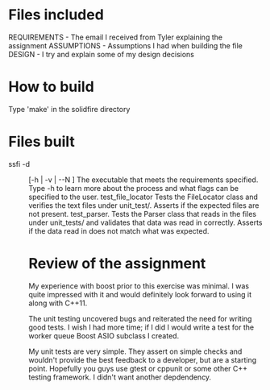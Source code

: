 Files included
========================
REQUIREMENTS - The email I received from Tyler explaining the assignment
ASSUMPTIONS  - Assumptions I had when building the file
DESIGN       - I try and explain some of my design decisions


How to build
==============
Type 'make' in the solidfire directory


Files built
===========
ssfi -d <dir> [-h | -v | --N <number of threads>]
 The executable that meets the requirements specified. Type -h to learn more
  about the process and what flags can be specified to the user.
test_file_locator
  Tests the FileLocator class and verifies the text files under unit_test/.
  Asserts if the expected files are not present.
test_parser.
  Tests the Parser class that reads in the files under unit_tests/ and
  validates that data was read in correctly. Asserts if the data read in does
  not match what was expected.


Review of the assignment
=========================
My experience with boost prior to this exercise was minimal. I was quite
impressed with it and would definitely look forward to using it along with
C++11.

The unit testing uncovered bugs and reiterated the need for writing good tests.
I wish I had more time; if I did I would write a test for the worker queue
Boost ASIO subclass I created.

My unit tests are very simple. They assert on simple checks and wouldn't provide
the best feedback to a developer, but are a starting point. Hopefully you guys
use gtest or cppunit or some other C++ testing framework. I didn't want
another depdendency.
